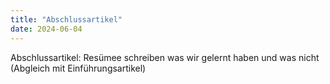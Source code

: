 ```yaml
---
title: "Abschlussartikel"
date: 2024-06-04 
---
```

Abschlussartikel: Resümee schreiben was wir gelernt haben und was nicht (Abgleich mit Einführungsartikel) 
